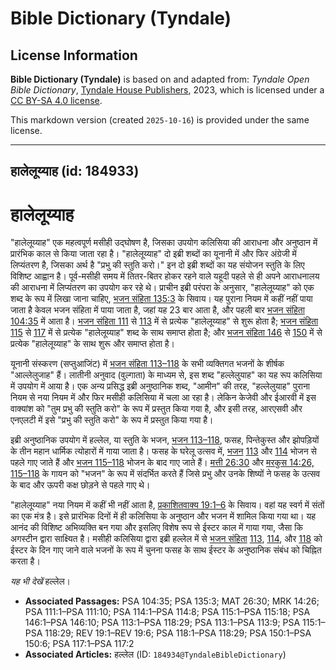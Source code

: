 # Bible Dictionary (Tyndale)

## License Information

**Bible Dictionary (Tyndale)** is based on and adapted from: _Tyndale Open Bible Dictionary_, [Tyndale House Publishers](https://tyndaleopenresources.com/), 2023, which is licensed under a [CC BY-SA 4.0 license](https://creativecommons.org/licenses/by-sa/4.0/legalcode.en).

This markdown version (created `2025-10-16`) is provided under the same license.



--------------------------------

## हालेलूय्याह (id: 184933)

हालेलूय्याह
===========

"हालेलूय्याह" एक महत्वपूर्ण मसीही उद्घोषण है, जिसका उपयोग कलिसिया की आराधना और अनुष्ठान में प्रारंभिक काल से किया जाता रहा है। "हालेलूय्याह" दो इब्री शब्दों का यूनानी में और फिर अंग्रेजी में लिप्यंतरण है, जिसका अर्थ है "प्रभु की स्तुति करो।" इन दो इब्री शब्दों का यह संयोजन स्तुति के लिए विशिष्ट आह्वान है। पूर्व\-मसीही समय में तितर\-बितर होकर रहने वाले यहूदी पहले से ही अपने आराधनालय की आराधना में लिप्यंतरण का उपयोग कर रहे थे। प्राचीन इब्री परंपरा के अनुसार, "हालेलूय्याह" को एक शब्द के रूप में लिखा जाना चाहिए, [भजन संहिता 135:3](https://ref.ly/Ps135:3) के सिवाय। यह पुराना नियम में कहीं नहीं पाया जाता है केवल भजन संहिता में पाया जाता है, जहां यह 23 बार आता है, और पहली बार [भजन संहिता 104:35](https://ref.ly/Ps104:35) में आता है। [भजन संहिता 111](https://ref.ly/Ps111:1-Ps111:10) से [113](https://ref.ly/Ps113:1-Ps113:9) में से प्रत्येक "हालेलूय्याह" से शुरू होता है; [भजन संहिता 115](https://ref.ly/Ps115:1-Ps115:18) से [117](https://ref.ly/Ps117:1-Ps117:2) में से प्रत्येक "हालेलूय्याह" शब्द के साथ समाप्त होता है; और [भजन संहिता 146](https://ref.ly/Ps146:1-Ps146:10) से [150](https://ref.ly/Ps150:1-Ps150:6) में से प्रत्येक "हालेलूय्याह" के साथ शुरू और समाप्त होता है।

यूनानी संस्करण (सप्तुआजिंट) में [भजन संहिता 113–118](https://ref.ly/Ps113:1-Ps118:29) के सभी व्यक्तिगत भजनों के शीर्षक "आल्लेलुजाह" हैं। लातीनी अनुवाद (वुल्गाता) के माध्यम से, इस शब्द "हल्लेलुयाह" का यह रूप कलिसिया में उपयोग में आया है। एक अन्य प्रसिद्ध इब्री अनुष्ठानिक शब्द, "आमीन" की तरह, "हल्लेलुयाह" पुराना नियम से नया नियम में और फिर मसीही कलिसिया में चला आ रहा है। लेकिन केजेवी और ईआरवी में इस वाक्यांश को "तुम प्रभु की स्तुति करो" के रूप में प्रस्तुत किया गया है, और इसी तरह, आरएसवी और एनएलटी में इसे "प्रभु की स्तुति करो" के रूप में प्रस्तुत किया गया है।

इब्री अनुष्ठानिक उपयोग में हल्लेल, या स्तुति के भजन, [भजन 113–118](https://ref.ly/Ps113:1-Ps118:29), फसह, पिन्तेकुस्त और झोपड़ियों के तीन महान धार्मिक त्योहारों में गाया जाता है। फसह के घरेलू उत्सव में, [भजन](https://ref.ly/Ps113:1-Ps118:29) [113](https://ref.ly/Ps113:1-Ps113:9) और [114](https://ref.ly/Ps114:1-Ps114:8) भोजन से पहले गाए जाते हैं और [भजन 115–118](https://ref.ly/Ps115:1-Ps118:29) भोजन के बाद गाए जाते हैं। [मत्ती 26:30](https://ref.ly/Matt26:30) और [मरकुस 14:26,](https://ref.ly/Mark14:26) [115–118](https://ref.ly/Ps115:1-Ps118:29) के गायन को "भजन" के रूप में संदर्भित करते हैं जिसे प्रभु और उनके शिष्यों ने फसह के उत्सव के बाद और ऊपरी कक्ष छोड़ने से पहले गाए थे।

"हालेलूय्याह" नया नियम में कहीं भी नहीं आता है, [प्रकाशितवाक्य 19:1–6](https://ref.ly/Rev19:1-Rev19:6) के सिवाय। वहां यह स्वर्ग में संतों का एक मंत्र है। इसे प्रारंभिक दिनों में ही कलिसिया के अनुष्ठान और भजन में शामिल किया गया था। यह आनंद की विशिष्ट अभिव्यक्ति बन गया और इसलिए विशेष रूप से ईस्टर काल में गाया गया, जैसा कि अगस्टीन द्वारा साक्ष्यित है। मसीही कलिसिया द्वारा इब्री हल्लेल में से [भजन संहिता](https://ref.ly/Ps113:1-Ps118:29) [113](https://ref.ly/Ps113:1-Ps113:9), [114](https://ref.ly/Ps114:1-Ps114:8), और [118](https://ref.ly/Ps118:1-Ps118:29) को ईस्टर के दिन गाए जाने वाले भजनों के रूप में चुनना फसह के साथ ईस्टर के अनुष्ठानिक संबंध को चिह्नित करता है।

*यह भी देखें*  हल्लेल।

* **Associated Passages:** PSA 104:35; PSA 135:3; MAT 26:30; MRK 14:26; PSA 111:1–PSA 111:10; PSA 114:1–PSA 114:8; PSA 115:1–PSA 115:18; PSA 146:1–PSA 146:10; PSA 113:1–PSA 118:29; PSA 113:1–PSA 113:9; PSA 115:1–PSA 118:29; REV 19:1–REV 19:6; PSA 118:1–PSA 118:29; PSA 150:1–PSA 150:6; PSA 117:1–PSA 117:2
* **Associated Articles:** हल्लेल (ID: `184934@TyndaleBibleDictionary`)

